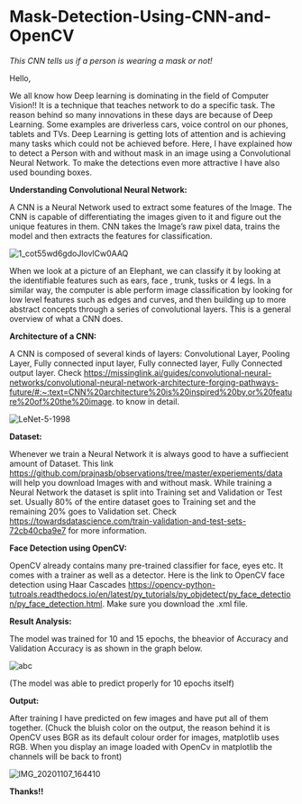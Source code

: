 # Mask-Detection-Using-CNN-and-OpenCV
*This CNN tells us if a person is wearing  a mask or not!*


Hello,

We all know how Deep learning is dominating in the field of Computer Vision!! It is a technique that teaches network to do a specific task. The reason behind so many innovations in these days are because of Deep Learning. Some examples are  driverless cars, voice control on our phones, tablets and TVs. Deep Learning is getting lots of attention and is achieving many tasks which could not be achieved before. 
Here, I have explained how to detect a Person with and without mask in an image using a Convolutional Neural Network. To make the detections even more attractive I have also used bounding boxes. 

**Understanding Convolutional Neural Network:**

A CNN is a Neural Network used to extract some features of the Image. The CNN is capable of differentiating the images given to it and figure out the unique features in them. CNN takes the Image’s raw pixel data, trains the model and then extracts the features for classification. 

![1_cot55wd6gdoJlovlCw0AAQ](https://user-images.githubusercontent.com/63425115/98447050-3ebb5080-2122-11eb-8ebf-15d1bd8f8958.png)

When we look at a picture of an Elephant, we can classify it by looking at the identifiable features such as ears, face , trunk, tusks or 4 legs. In a similar way, the computer is able perform image classification by looking for low level features such as edges and curves, and then building up to more abstract concepts through a series of convolutional layers. This is a general overview of what a CNN does. 



**Architecture of a CNN:**

A CNN is composed of several kinds of layers: Convolutional Layer, Pooling Layer, Fully connected input layer, Fully connected layer, Fully Connected output layer. Check https://missinglink.ai/guides/convolutional-neural-networks/convolutional-neural-network-architecture-forging-pathways-future/#:~:text=CNN%20architecture%20is%20inspired%20by,or%20feature%20of%20the%20image.  to know in detail.

![LeNet-5-1998](https://user-images.githubusercontent.com/63425115/98447108-95c12580-2122-11eb-8772-342bda44b4d6.png)

**Dataset:**

Whenever we train a Neural Network it is always good to have a suffiecient amount of Dataset. This link https://github.com/prajnasb/observations/tree/master/experiements/data will help you download Images with and without mask.
While training a Neural Network the dataset is split into Training set and Validation or Test set. Usually 80% of the entire dataset goes to Training set and the remaining 20% goes to Validation set. Check https://towardsdatascience.com/train-validation-and-test-sets-72cb40cba9e7 for more information.


**Face Detection using OpenCV:**

OpenCV already contains many pre-trained classifier for face, eyes etc. It comes with a trainer as well as a detector. Here is the link to OpenCV face detection using Haar Cascades https://opencv-python-tutroals.readthedocs.io/en/latest/py_tutorials/py_objdetect/py_face_detection/py_face_detection.html. Make sure you download the .xml file.


**Result Analysis:**

The model was trained for 10 and 15 epochs, the bheavior of Accuracy and Validation Accuracy is as shown in the graph below.

![abc](https://user-images.githubusercontent.com/63425115/98447193-2861c480-2123-11eb-9dd5-61599a48edb5.JPG)

(The model was able to predict properly for 10 epochs itself)


**Output:** 

After training I have predicted on few images and have put all of them together. (Chuck the bluish color on the output, the reason behind it is OpenCV uses BGR as its default colour order for images, matplotlib uses RGB. When you display an image loaded with OpenCv in matplotlib the channels will be back to front)

![IMG_20201107_164410](https://user-images.githubusercontent.com/63425115/98447233-6eb72380-2123-11eb-8a95-48590c158535.jpg)


**Thanks!!**




